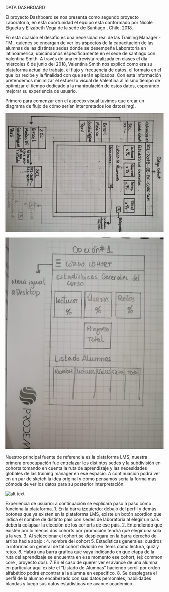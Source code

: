 DATA DASHBOARD

El proyecto Dashboard se nos presenta como segundo proyecto Laboratoria, en esta oportunidad el equipo esta conformado por Nicole Elgueta y Elizabeth Vega de la sede de Santiago , Chile, 2018.

En esta ocasión el desafío es una necesidad real de las Training Manager -TM , quienes se encargan de ver los aspectos de la capacitación de las alumnas de las distintas sedes donde se desempeña Laboratoria en latinoamerica, ubicándonos específicamente en el sede de santiago con Valentina Smith. 
A través de una entrevista realizada en clases el día miércoles 6 de junio del 2018, Valentina Smith nos explicó como era su plataforma actual de trabajo, el flujo y frecuencia de datos, el formato en el que los recibe y la finalidad con que serán aplicados. Con esta información pretendemos minimizar el esfuerzo visual de Valentina al mismo tiempo de optimizar el tiempo dedicado a la manipulación de estos datos, esperando mejorar su experiencia de usuario.

Primero para comenzar con el aspecto visual tuvimos que crear un diagrama de flujo de cómo serían interpretados los datos(img).

![alt text](https://github.com/ElizabethVegaM/scl-2018-05-bc-core-am-datadashboard/blob/master/src/assets/img/IMG_20180608_125730.jpg?raw=true)

![alt text](https://raw.githubusercontent.com/ElizabethVegaM/scl-2018-05-bc-core-am-datadashboard/master/src/assets/img/IMG_20180608_130431.jpg?raw=true)

Nuestro principal fuente de referencia es la plataforma LMS, nuestra primera preocupación fue entrelazar los distintos sedes y la subdivisión en cohorts tomando en cuenta la ruta de aprendizaje y las necesidades globales de las training manager en ese espacio. 
A continuación podrá ver en un par de sketch la idea original y como pensamos seria la forma mas cómoda de ver los datos para su posterior interpretación.

![alt text](https://www.figma.com/file/DvjVJ4mgqbf1nq2LgVZyIwan/Dashboard)


Experiencia de usuario: a continuación se explicara paso a paso como funciona la plataforma.
    1. En la barra izquierdo: debajo del perfil y demás botones que ya existen en la plataforma LMS, existe un botón acordion que indica el nombre de distinto país con sedes de laboratoria al elegir un país debería colapsar la elección de los cohorts de ese país.
    2. Entendiendo que existen por lo menos dos cohorts por promoción tendrá que elegir una sola a la ves.
    3. Al seleccionar  el cohort se desplegara en la barra derecho de arriba hacia abajo :
    4. nombre del cohort 
    5. Estadísticas generales: cuadros la información general de tal cohort dividido en ítems como lectura, quiz y retos.
    6. Habrá una barra grafica que vaya indicando en que etapa de la ruta del aprendizaje se encuentra en ese momento ese cohort, (ej: common core , proyecto dos).
    7. En el caso de querer ver el avance de una alumna en particular aquí existe el “Listado de Alumnas” haciendo scroll por orden alfabético podrá encontrar a la alumna en especifico.
    8. Se desplegara el perfil de la alumno encabezado con sus datos personales, habilidades blandas y luego sus datos  estadísticas de avance académico.